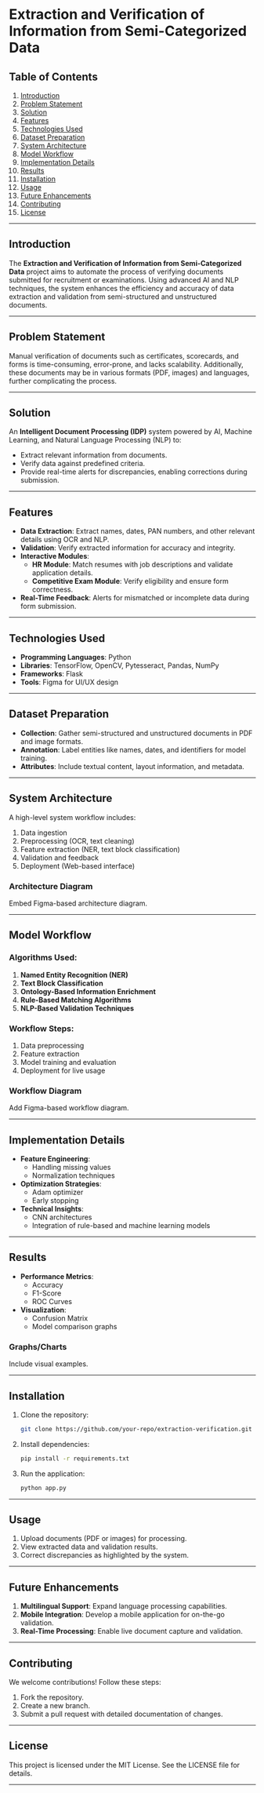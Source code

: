 # Extraction and Verification of Information from Semi-Categorized Data

## Table of Contents
1. [Introduction](#introduction)
2. [Problem Statement](#problem-statement)
3. [Solution](#solution)
4. [Features](#features)
5. [Technologies Used](#technologies-used)
6. [Dataset Preparation](#dataset-preparation)
7. [System Architecture](#system-architecture)
8. [Model Workflow](#model-workflow)
9. [Implementation Details](#implementation-details)
10. [Results](#results)
11. [Installation](#installation)
12. [Usage](#usage)
13. [Future Enhancements](#future-enhancements)
14. [Contributing](#contributing)
15. [License](#license)

---

## Introduction
The **Extraction and Verification of Information from Semi-Categorized Data** project aims to automate the process of verifying documents submitted for recruitment or examinations. Using advanced AI and NLP techniques, the system enhances the efficiency and accuracy of data extraction and validation from semi-structured and unstructured documents.

---

## Problem Statement
Manual verification of documents such as certificates, scorecards, and forms is time-consuming, error-prone, and lacks scalability. Additionally, these documents may be in various formats (PDF, images) and languages, further complicating the process.

---

## Solution
An **Intelligent Document Processing (IDP)** system powered by AI, Machine Learning, and Natural Language Processing (NLP) to:
- Extract relevant information from documents.
- Verify data against predefined criteria.
- Provide real-time alerts for discrepancies, enabling corrections during submission.

---

## Features
- **Data Extraction**: Extract names, dates, PAN numbers, and other relevant details using OCR and NLP.
- **Validation**: Verify extracted information for accuracy and integrity.
- **Interactive Modules**:
  - **HR Module**: Match resumes with job descriptions and validate application details.
  - **Competitive Exam Module**: Verify eligibility and ensure form correctness.
- **Real-Time Feedback**: Alerts for mismatched or incomplete data during form submission.

---

## Technologies Used
- **Programming Languages**: Python
- **Libraries**: TensorFlow, OpenCV, Pytesseract, Pandas, NumPy
- **Frameworks**: Flask
- **Tools**: Figma for UI/UX design

---

## Dataset Preparation
- **Collection**: Gather semi-structured and unstructured documents in PDF and image formats.
- **Annotation**: Label entities like names, dates, and identifiers for model training.
- **Attributes**: Include textual content, layout information, and metadata.

---

## System Architecture
A high-level system workflow includes:
1. Data ingestion
2. Preprocessing (OCR, text cleaning)
3. Feature extraction (NER, text block classification)
4. Validation and feedback
5. Deployment (Web-based interface)

### Architecture Diagram
Embed Figma-based architecture diagram.

---

## Model Workflow
### Algorithms Used:
1. **Named Entity Recognition (NER)**
2. **Text Block Classification**
3. **Ontology-Based Information Enrichment**
4. **Rule-Based Matching Algorithms**
5. **NLP-Based Validation Techniques**

### Workflow Steps:
1. Data preprocessing
2. Feature extraction
3. Model training and evaluation
4. Deployment for live usage

### Workflow Diagram
Add Figma-based workflow diagram.

---

## Implementation Details
- **Feature Engineering**:
  - Handling missing values
  - Normalization techniques
- **Optimization Strategies**:
  - Adam optimizer
  - Early stopping
- **Technical Insights**:
  - CNN architectures
  - Integration of rule-based and machine learning models

---

## Results
- **Performance Metrics**:
  - Accuracy
  - F1-Score
  - ROC Curves
- **Visualization**:
  - Confusion Matrix
  - Model comparison graphs

### Graphs/Charts
Include visual examples.

---

## Installation
1. Clone the repository:
   ```bash
   git clone https://github.com/your-repo/extraction-verification.git
   ```
2. Install dependencies:
   ```bash
   pip install -r requirements.txt
   ```
3. Run the application:
   ```bash
   python app.py
   ```

---

## Usage
1. Upload documents (PDF or images) for processing.
2. View extracted data and validation results.
3. Correct discrepancies as highlighted by the system.

---

## Future Enhancements
1. **Multilingual Support**: Expand language processing capabilities.
2. **Mobile Integration**: Develop a mobile application for on-the-go validation.
3. **Real-Time Processing**: Enable live document capture and validation.

---

## Contributing
We welcome contributions! Follow these steps:
1. Fork the repository.
2. Create a new branch.
3. Submit a pull request with detailed documentation of changes.

---

## License
This project is licensed under the MIT License. See the LICENSE file for details.

---
